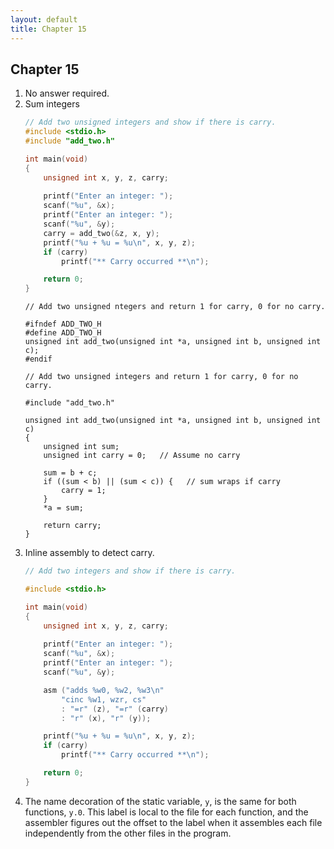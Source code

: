 ```yaml
---
layout: default
title: Chapter 15
---
```


## Chapter 15

1.  No answer required.
2.  Sum integers
    ```c
    // Add two unsigned integers and show if there is carry.
    #include <stdio.h>
    #include "add_two.h"

    int main(void)
    {
        unsigned int x, y, z, carry;
      
        printf("Enter an integer: ");
        scanf("%u", &x);
        printf("Enter an integer: ");
        scanf("%u", &y);
        carry = add_two(&z, x, y);
        printf("%u + %u = %u\n", x, y, z);
        if (carry)
            printf("** Carry occurred **\n");

        return 0;
    }
    ```
    ```
    // Add two unsigned ntegers and return 1 for carry, 0 for no carry.

    #ifndef ADD_TWO_H
    #define ADD_TWO_H
    unsigned int add_two(unsigned int *a, unsigned int b, unsigned int c);
    #endif
    ```
    ```
    // Add two unsigned integers and return 1 for carry, 0 for no carry.

    #include "add_two.h"

    unsigned int add_two(unsigned int *a, unsigned int b, unsigned int c)
    {
        unsigned int sum;
        unsigned int carry = 0;   // Assume no carry
      
        sum = b + c;
        if ((sum < b) || (sum < c)) {   // sum wraps if carry
            carry = 1;
        }
        *a = sum;

        return carry;
    }
    ```
3.  Inline assembly to detect carry.
    ```c
    // Add two integers and show if there is carry.

    #include <stdio.h>

    int main(void)
    {
        unsigned int x, y, z, carry;
      
        printf("Enter an integer: ");
        scanf("%u", &x);
        printf("Enter an integer: ");
        scanf("%u", &y);

        asm ("adds %w0, %w2, %w3\n"
            "cinc %w1, wzr, cs"
            : "=r" (z), "=r" (carry)
            : "r" (x), "r" (y));

        printf("%u + %u = %u\n", x, y, z);
        if (carry)
            printf("** Carry occurred **\n");

        return 0;
    }
    ```
5.  The name decoration of the static variable, `y`, is the same for both functions, `y.0`. This label is local to the file for each function, and the assembler figures out the offset to the label when it assembles each file independently from the other files in the program.
